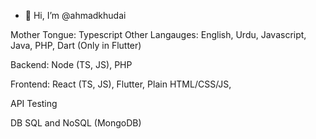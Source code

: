 - 👋 Hi, I’m @ahmadkhudai

Mother Tongue: Typescript
Other Langauges: English, Urdu, Javascript, Java, PHP, Dart (Only in Flutter)  

Backend: Node (TS, JS), PHP

Frontend: React (TS, JS), Flutter, Plain HTML/CSS/JS, 

API Testing

DB SQL and NoSQL (MongoDB)

